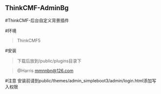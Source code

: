 ## ThinkCMF-AdminBg
#ThinkCMF-后台自定义背景插件

#环境
>ThinkCMF5

#安装
>下载后放到/public/plugins目录下

>@Harris
>mmnnbn@126.com

#注意
安装前请到public/themes/admin_simpleboot3/admin/login.html添加写入权限
